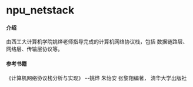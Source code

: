 # npu_netstack

#### 介绍
由西工大计算机学院姚烨老师指导完成的计算机网络协议栈，包括 数据链路层、网络层、传输层协议等。

#### 参考书籍
《计算机网络协议栈分析与实现》 --姚烨  朱怡安  张黎翔编著， 清华大学出版社
